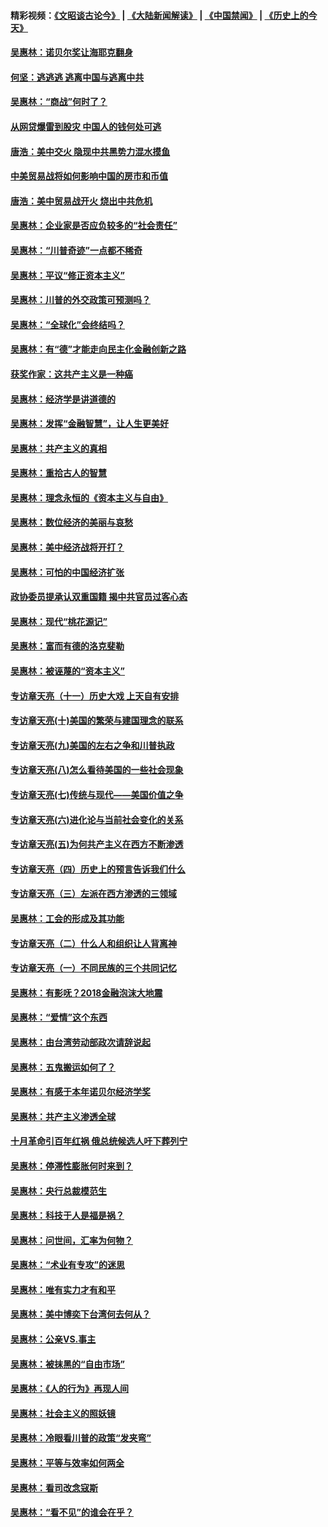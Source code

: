 #### 精彩视频：[《文昭谈古论今》](https://github.com/gfw-breaker/wenzhao/blob/master/README.md?t=12260931) | [《大陆新闻解读》](https://github.com/gfw-breaker/ntdtv-comedy/blob/master/README.md?t=12260931) | [《中国禁闻》](https://github.com/gfw-breaker/ntdtv-news/blob/master/README.md?t=12260931) | [《历史上的今天》](https://github.com/gfw-breaker/today-in-history/blob/master/README.md?t=12260931) 

#### [吴惠林：诺贝尔奖让海耶克翻身](../pages/nsc423/n10890049.md?t=12260931) 

#### [何坚：逃逃逃 逃离中国与逃离中共](../pages/nsc423/n10592891.md?t=12260931) 

#### [吴惠林：“商战”何时了？](../pages/nsc423/n10573558.md?t=12260931) 

#### [从网贷爆雷到股灾 中国人的钱何处可逃](../pages/nsc423/n10572800.md?t=12260931) 

#### [唐浩：美中交火 隐现中共黑势力混水摸鱼](../pages/nsc423/n10544040.md?t=12260931) 

#### [中美贸易战将如何影响中国的房市和币值](../pages/nsc423/n10543697.md?t=12260931) 

#### [唐浩：美中贸易战开火 烧出中共危机](../pages/nsc423/n10540126.md?t=12260931) 

#### [吴惠林：企业家是否应负较多的“社会责任”](../pages/nsc423/n10535022.md?t=12260931) 

#### [吴惠林：“川普奇迹”一点都不稀奇](../pages/nsc423/n10512808.md?t=12260931) 

#### [吴惠林：平议“修正资本主义”](../pages/nsc423/n10495724.md?t=12260931) 

#### [吴惠林：川普的外交政策可预测吗？](../pages/nsc423/n10462387.md?t=12260931) 

#### [吴惠林：“全球化”会终结吗？](../pages/nsc423/n10452838.md?t=12260931) 

#### [吴惠林：有“德”才能走向民主化金融创新之路](../pages/nsc423/n10432292.md?t=12260931) 

#### [获奖作家：这共产主义是一种癌](../pages/nsc423/n10431541.md?t=12260931) 

#### [吴惠林：经济学是讲道德的](../pages/nsc423/n10398014.md?t=12260931) 

#### [吴惠林：发挥“金融智慧”，让人生更美好](../pages/nsc423/n10375019.md?t=12260931) 

#### [吴惠林：共产主义的真相](../pages/nsc423/n10351394.md?t=12260931) 

#### [吴惠林：重拾古人的智慧](../pages/nsc423/n10337691.md?t=12260931) 

#### [吴惠林：理念永恒的《资本主义与自由》](../pages/nsc423/n10316274.md?t=12260931) 

#### [吴惠林：数位经济的美丽与哀愁](../pages/nsc423/n10292946.md?t=12260931) 

#### [吴惠林：美中经济战将开打？](../pages/nsc423/n10258825.md?t=12260931) 

#### [吴惠林：可怕的中国经济扩张](../pages/nsc423/n10219147.md?t=12260931) 

#### [政协委员提承认双重国籍 揭中共官员过客心态](../pages/nsc423/n10208809.md?t=12260931) 

#### [吴惠林：现代“桃花源记”](../pages/nsc423/n10185234.md?t=12260931) 

#### [吴惠林：富而有德的洛克斐勒](../pages/nsc423/n10142264.md?t=12260931) 

#### [吴惠林：被诬蔑的“资本主义”](../pages/nsc423/n10124816.md?t=12260931) 

#### [专访章天亮（十一）历史大戏 上天自有安排](../pages/nsc423/n10094905.md?t=12260931) 

#### [专访章天亮(十)美国的繁荣与建国理念的联系](../pages/nsc423/n10094899.md?t=12260931) 

#### [专访章天亮(九)美国的左右之争和川普执政](../pages/nsc423/n10094889.md?t=12260931) 

#### [专访章天亮(八)怎么看待美国的一些社会现象](../pages/nsc423/n10094857.md?t=12260931) 

#### [专访章天亮(七)传统与现代——美国价值之争](../pages/nsc423/n10093140.md?t=12260931) 

#### [专访章天亮(六)进化论与当前社会变化的关系](../pages/nsc423/n10092036.md?t=12260931) 

#### [专访章天亮(五)为何共产主义在西方不断渗透](../pages/nsc423/n10083620.md?t=12260931) 

#### [专访章天亮（四）历史上的预言告诉我们什么](../pages/nsc423/n10083606.md?t=12260931) 

#### [专访章天亮（三）左派在西方渗透的三领域](../pages/nsc423/n10081115.md?t=12260931) 

#### [吴惠林：工会的形成及其功能](../pages/nsc423/n10080633.md?t=12260931) 

#### [专访章天亮（二）什么人和组织让人背离神](../pages/nsc423/n10076637.md?t=12260931) 

#### [专访章天亮（一）不同民族的三个共同记忆](../pages/nsc423/n10074188.md?t=12260931) 

#### [吴惠林：有影呒？2018金融泡沫大地震](../pages/nsc423/n10040534.md?t=12260931) 

#### [吴惠林：“爱情”这个东西](../pages/nsc423/n10019423.md?t=12260931) 

#### [吴惠林：由台湾劳动部政次请辞说起](../pages/nsc423/n9979679.md?t=12260931) 

#### [吴惠林：五鬼搬运如何了？](../pages/nsc423/n9925338.md?t=12260931) 

#### [吴惠林：有感于本年诺贝尔经济学奖](../pages/nsc423/n9871883.md?t=12260931) 

#### [吴惠林：共产主义渗透全球](../pages/nsc423/n9812748.md?t=12260931) 

#### [十月革命引百年红祸 俄总统候选人吁下葬列宁](../pages/nsc423/n9810182.md?t=12260931) 

#### [吴惠林：停滞性膨胀何时来到？](../pages/nsc423/n9764136.md?t=12260931) 

#### [吴惠林：央行总裁模范生](../pages/nsc423/n9728134.md?t=12260931) 

#### [吴惠林：科技于人是福是祸？](../pages/nsc423/n9672982.md?t=12260931) 

#### [吴惠林：问世间，汇率为何物？](../pages/nsc423/n9621788.md?t=12260931) 

#### [吴惠林：“术业有专攻”的迷思](../pages/nsc423/n9580363.md?t=12260931) 

#### [吴惠林：唯有实力才有和平](../pages/nsc423/n9529599.md?t=12260931) 

#### [吴惠林：美中博奕下台湾何去何从？](../pages/nsc423/n9483598.md?t=12260931) 

#### [吴惠林：公亲VS.事主](../pages/nsc423/n9425637.md?t=12260931) 

#### [吴惠林：被抹黑的“自由市场”](../pages/nsc423/n9351545.md?t=12260931) 

#### [吴惠林：《人的行为》再现人间](../pages/nsc423/n9296339.md?t=12260931) 

#### [吴惠林：社会主义的照妖镜](../pages/nsc423/n9243460.md?t=12260931) 

#### [吴惠林：冷眼看川普的政策“发夹弯”](../pages/nsc423/n9120684.md?t=12260931) 

#### [吴惠林：平等与效率如何两全](../pages/nsc423/n9075430.md?t=12260931) 

#### [吴惠林：看司改念寇斯](../pages/nsc423/n9024915.md?t=12260931) 

#### [吴惠林：“看不见”的谁会在乎？](../pages/nsc423/n8977488.md?t=12260931) 

